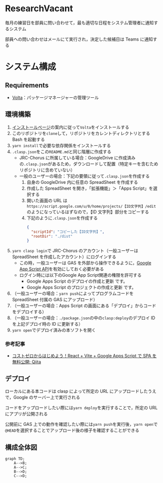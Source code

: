 # ResearchVacant

毎月の練習日を部員に問い合わせて，最も適切な日程をシステム管理者に通知するシステム

部員への問い合わせはメールにて実行され，決定した候補日は Teams に通知する

# システム構成

## Requirements

- [Volta](https://volta.sh)：パッケージマネージャーの管理ツール

## 環境構築

1. [インストールページ](https://docs.volta.sh/guide/getting-started)の案内に従って`Volta`をインストールする
2. このリポジトリを`clone`して，リポジトリをカレントディレクトリとする Bash を起動する
3. `yarn install`で必要な依存関係をインストールする
4. `.clasp.json`をこの`README.md`と同じ階層に作成する
   - JRC-Chorus に所属している場合：GoogleDrive に作成済みの`.clasp.json`があるため，ダウンロードして配置（特定キーを含むためリポジトリに含めていない）
   - 一般のユーザーの場合：下記の要領に従って`.clasp.json`を作成する
     1. 自身の GoogleDrive 内に任意の SpreadSheet を作成する
     2. 作成した SpreadSheet を開き，「拡張機能」＞「Apps Script」を選択する
     3. 開いた画面の URL は`https://script.google.com/u/0/home/projects/【ID文字列】/edit`のようになっているはずなので，【ID 文字列】部分をコピーする
     4. 下記のように`.clasp.json`を作成する
        ```json
        {
          "scriptId": "コピーした【ID文字列】",
          "rootDir": "./dist"
        }
        ```
5. `yarn clasp login`で JRC-Chorus のアカウント（一般ユーザーは SpreadSheet を作成したアカウント）にログインする
   - この時，一般ユーザーは GAS を外部から操作できるように，[Google App Script API](https://script.google.com/home/usersettings)を有効にしておく必要がある
   - ログイン時には以下のGoogle App Script関連の権限を許可する
     - Google Apps Script のデプロイの作成と更新 です。
     - Google Apps Script のプロジェクトの作成と更新 です。
6. （一般ユーザーの場合：`yarn push`によってプログラムコードを SpreadSheet 付属の GAS にアップロード）
7. （一般ユーザーの場合：Apps Script の画面にある「デプロイ」からコードをデプロイする）
8. （一般ユーザーの場合：`./package.json`の中の`clasp:deploy`のデプロイ ID を上記デプロイ時の ID に更新する）
9. `yarn open`でデプロイ済みの本ソフトを開く

### 参考記事

- [コストゼロからはじめよう！React + Vite + Google Apps Script で SPA を無料公開: Qiita](https://qiita.com/takatama/items/7253d89e52d816bee739)

## デプロイ

ローカルにある本コードは clasp によって所定の URL にアップロードしたうえで，Google のサーバー上で実行される

コードをアップロードしたい際には`yarn deploy`を実行することで，所定の URL にアプリが公開される

公開前に GAS 上での動作を確認したい際には`yarn push`を実行後，`yarn open`で`@HEAD`を選択することでアップロード後の様子を確認することができる

## 構成全体図

```mermaid
graph TD;
    A-->B;
    A-->C;
    B-->D;
    C-->D;
```
